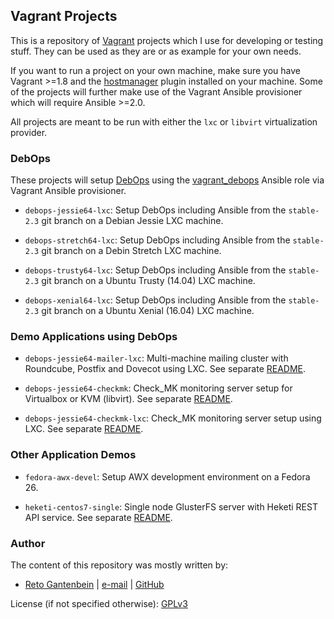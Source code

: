 ## Vagrant Projects

This is a repository of [Vagrant](https://www.vagrantup.com) projects which
I use for developing or testing stuff. They can be used as they are or as
example for your own needs.

If you want to run a project on your own machine, make sure you have
Vagrant >=1.8 and the 
[hostmanager](https://github.com/devopsgroup-io/vagrant-hostmanager) plugin
installed on your machine. Some of the projects will further make use of the
Vagrant Ansible provisioner which will require Ansible >=2.0.

All projects are meant to be run with either the `lxc` or `libvirt`
virtualization provider.

### DebOps

These projects will setup [DebOps](http://debops.org) using the
[vagrant_debops](https://galaxy.ansible.com/ganto/vagrant_debops) Ansible role
via Vagrant Ansible provisioner.

* `debops-jessie64-lxc`: Setup DebOps including Ansible from the `stable-2.3`
  git branch on a Debian Jessie LXC machine.

* `debops-stretch64-lxc`: Setup DebOps including Ansible from the `stable-2.3`
  git branch on a Debin Stretch LXC machine.

* `debops-trusty64-lxc`: Setup DebOps including Ansible from the `stable-2.3`
  git branch on a Ubuntu Trusty (14.04) LXC machine.

* `debops-xenial64-lxc`: Setup DebOps including Ansible from the `stable-2.3`
  git branch on a Ubuntu Xenial (16.04) LXC machine.


### Demo Applications using DebOps

* `debops-jessie64-mailer-lxc`: Multi-machine mailing cluster with Roundcube,
  Postfix and Dovecot using LXC. See separate [README](/debops-jessie64-mailer-lxc/).

* `debops-jessie64-checkmk`: Check_MK monitoring server setup for Virtualbox
  or KVM (libvirt). See separate [README](/debops-jessie64-checkmk/).

* `debops-jessie64-checkmk-lxc`: Check_MK monitoring server setup using LXC.
  See separate [README](/debops-jessie64-checkmk-lxc/).


### Other Application Demos

* `fedora-awx-devel`: Setup AWX development environment on a Fedora 26.

* `heketi-centos7-single`: Single node GlusterFS server with Heketi REST API
  service. See separate [README](/heketi-centos7-single/).


### Author

The content of this repository was mostly written by:
   
- [Reto Gantenbein](https://linuxmonk.ch/) | [e-mail](mailto:reto.gantenbein@linuxmonk.ch) | [GitHub](https://github.com/ganto)

License (if not specified otherwise): [GPLv3](https://tldrlegal.com/license/gnu-general-public-license-v3-%28gpl-3%29)
